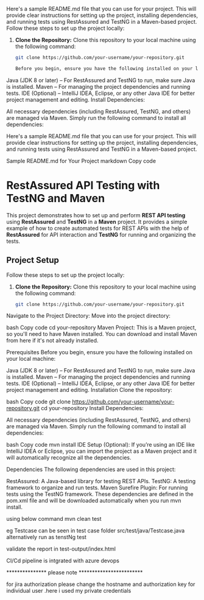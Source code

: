 Here's a sample README.md file that you can use for your project. This will provide clear instructions for setting up the project, installing dependencies, and running tests using RestAssured and TestNG in a Maven-based project.
Follow these steps to set up the project locally:

1. **Clone the Repository:**
   Clone this repository to your local machine using the following command:

   ```bash
   git clone https://github.com/your-username/your-repository.git

   Before you begin, ensure you have the following installed on your local machine:

Java (JDK 8 or later) – For RestAssured and TestNG to run, make sure Java is installed.
Maven – For managing the project dependencies and running tests.
IDE (Optional) – IntelliJ IDEA, Eclipse, or any other Java IDE for better project management and editing.
Install Dependencies:

All necessary dependencies (including RestAssured, TestNG, and others) are managed via Maven. Simply run the following command to install all dependencies:


Here's a sample README.md file that you can use for your project. This will provide clear instructions for setting up the project, installing dependencies, and running tests using RestAssured and TestNG in a Maven-based project.

Sample README.md for Your Project
markdown
Copy code
# RestAssured API Testing with TestNG and Maven

This project demonstrates how to set up and perform **REST API testing** using **RestAssured** and **TestNG** in a **Maven** project. It provides a simple example of how to create automated tests for REST APIs with the help of **RestAssured** for API interaction and **TestNG** for running and organizing the tests.


## Project Setup

Follow these steps to set up the project locally:

1. **Clone the Repository:**
   Clone this repository to your local machine using the following command:

   ```bash
   git clone https://github.com/your-username/your-repository.git
Navigate to the Project Directory: Move into the project directory:

bash
Copy code
cd your-repository
Maven Project: This is a Maven project, so you'll need to have Maven installed. You can download and install Maven from here if it's not already installed.

Prerequisites
Before you begin, ensure you have the following installed on your local machine:

Java (JDK 8 or later) – For RestAssured and TestNG to run, make sure Java is installed.
Maven – For managing the project dependencies and running tests.
IDE (Optional) – IntelliJ IDEA, Eclipse, or any other Java IDE for better project management and editing.
Installation
Clone the repository:

bash
Copy code
git clone https://github.com/your-username/your-repository.git
cd your-repository
Install Dependencies:

All necessary dependencies (including RestAssured, TestNG, and others) are managed via Maven. Simply run the following command to install all dependencies:

bash
Copy code
mvn install
IDE Setup (Optional): If you’re using an IDE like IntelliJ IDEA or Eclipse, you can import the project as a Maven project and it will automatically recognize all the dependencies.

Dependencies
The following dependencies are used in this project:

RestAssured: A Java-based library for testing REST APIs.
TestNG: A testing framework to organize and run tests.
Maven Surefire Plugin: For running tests using the TestNG framework.
These dependencies are defined in the pom.xml file and will be downloaded automatically when you run mvn install.

using below command mvn clean test

eg Testcase can be seen in test case folder src/test/java/Testcase.java   alternatively run as tenstNg test 

validate the report in test-output/index.html

CI/Cd pipeline is intgrated with azure devops


***************  please note ************************

for jira authorization please change the hostname and authorization key for individual user .here i used my private credentials
